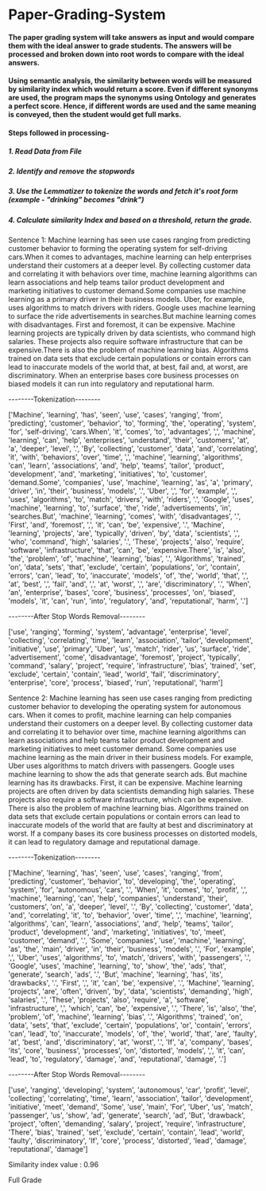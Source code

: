 # Paper-Grading-System

#### The paper grading system will take answers as input and would compare them with the ideal answer to grade students. The answers will be processed and broken down into root words to compare with the ideal answers.
#### Using semantic analysis, the similarity between words will be measured by similarity index which would return a score. Even if different synonyms are used, the program maps the synonyms using Ontology and generates a perfect score. Hence, if different words are used and the same meaning is conveyed, then the student would get full marks. 

#### Steps followed in processing-
##### 1. Read Data from File
##### 2. Identify and remove the stopwords
##### 3. Use the Lemmatizer to tokenize the words and fetch it's root form (example - "drinking" becomes "drink")
##### 4. Calculate similarity Index and based on a threshold, return the grade.


Sentence 1:  Machine learning has seen use cases ranging from predicting customer behavior to forming the operating system for self-driving cars.When it comes to advantages, machine learning can help enterprises understand their customers at a deeper level. By collecting customer data and correlating it with behaviors over time, machine learning algorithms can learn associations and help teams tailor product development and marketing initiatives to customer demand.Some companies use machine learning as a primary driver in their business models. Uber, for example, uses algorithms to match drivers with riders. Google uses machine learning to surface the ride advertisements in searches.But machine learning comes with disadvantages. First and foremost, it can be expensive. Machine learning projects are typically driven by data scientists, who command high salaries. These projects also require software infrastructure that can be expensive.There is also the problem of machine learning bias. Algorithms trained on data sets that exclude certain populations or contain errors can lead to inaccurate models of the world that, at best, fail and, at worst, are discriminatory. When an enterprise bases core business processes on biased models it can run into regulatory and reputational harm.

--------Tokenization--------
 
 ['Machine', 'learning', 'has', 'seen', 'use', 'cases', 'ranging', 'from', 'predicting', 'customer', 'behavior', 'to', 'forming', 'the', 'operating', 'system', 'for', 'self-driving', 'cars.When', 'it', 'comes', 'to', 'advantages', ',', 'machine', 'learning', 'can', 'help', 'enterprises', 'understand', 'their', 'customers', 'at', 'a', 'deeper', 'level', '.', 'By', 'collecting', 'customer', 'data', 'and', 'correlating', 'it', 'with', 'behaviors', 'over', 'time', ',', 'machine', 'learning', 'algorithms', 'can', 'learn', 'associations', 'and', 'help', 'teams', 'tailor', 'product', 'development', 'and', 'marketing', 'initiatives', 'to', 'customer', 'demand.Some', 'companies', 'use', 'machine', 'learning', 'as', 'a', 'primary', 'driver', 'in', 'their', 'business', 'models', '.', 'Uber', ',', 'for', 'example', ',', 'uses', 'algorithms', 'to', 'match', 'drivers', 'with', 'riders', '.', 'Google', 'uses', 'machine', 'learning', 'to', 'surface', 'the', 'ride', 'advertisements', 'in', 'searches.But', 'machine', 'learning', 'comes', 'with', 'disadvantages', '.', 'First', 'and', 'foremost', ',', 'it', 'can', 'be', 'expensive', '.', 'Machine', 'learning', 'projects', 'are', 'typically', 'driven', 'by', 'data', 'scientists', ',', 'who', 'command', 'high', 'salaries', '.', 'These', 'projects', 'also', 'require', 'software', 'infrastructure', 'that', 'can', 'be', 'expensive.There', 'is', 'also', 'the', 'problem', 'of', 'machine', 'learning', 'bias', '.', 'Algorithms', 'trained', 'on', 'data', 'sets', 'that', 'exclude', 'certain', 'populations', 'or', 'contain', 'errors', 'can', 'lead', 'to', 'inaccurate', 'models', 'of', 'the', 'world', 'that', ',', 'at', 'best', ',', 'fail', 'and', ',', 'at', 'worst', ',', 'are', 'discriminatory', '.', 'When', 'an', 'enterprise', 'bases', 'core', 'business', 'processes', 'on', 'biased', 'models', 'it', 'can', 'run', 'into', 'regulatory', 'and', 'reputational', 'harm', '.']
 
--------After Stop Words Removal--------

['use', 'ranging', 'forming', 'system', 'advantage', 'enterprise', 'level', 'collecting', 'correlating', 'time', 'learn', 'association', 'tailor', 'development', 'initiative', 'use', 'primary', 'Uber', 'us', 'match', 'rider', 'us', 'surface', 'ride', 'advertisement', 'come', 'disadvantage', 'foremost', 'project', 'typically', 'command', 'salary', 'project', 'require', 'infrastructure', 'bias', 'trained', 'set', 'exclude', 'certain', 'contain', 'lead', 'world', 'fail', 'discriminatory', 'enterprise', 'core', 'process', 'biased', 'run', 'reputational', 'harm']


Sentence 2:  Machine learning has seen use cases ranging from predicting customer behavior to developing the operating system for autonomous cars.  When it comes to profit, machine learning can help companies understand their customers on a deeper level. By collecting customer data and correlating it to behavior over time, machine learning algorithms can learn associations and help teams tailor product development and marketing initiatives to meet customer demand.  Some companies use machine learning as the main driver in their business models. For example, Uber uses algorithms to match drivers with passengers. Google uses machine learning to show the ads that generate search ads.  But machine learning has its drawbacks. First, it can be expensive. Machine learning projects are often driven by data scientists demanding high salaries. These projects also require a software infrastructure, which can be expensive.  There is also the problem of machine learning bias. Algorithms trained on data sets that exclude certain populations or contain errors can lead to inaccurate models of the world that are faulty at best and discriminatory at worst. If a company bases its core business processes on distorted models, it can lead to regulatory damage and reputational damage.

--------Tokenization--------

 ['Machine', 'learning', 'has', 'seen', 'use', 'cases', 'ranging', 'from', 'predicting', 'customer', 'behavior', 'to', 'developing', 'the', 'operating', 'system', 'for', 'autonomous', 'cars', '.', 'When', 'it', 'comes', 'to', 'profit', ',', 'machine', 'learning', 'can', 'help', 'companies', 'understand', 'their', 'customers', 'on', 'a', 'deeper', 'level', '.', 'By', 'collecting', 'customer', 'data', 'and', 'correlating', 'it', 'to', 'behavior', 'over', 'time', ',', 'machine', 'learning', 'algorithms', 'can', 'learn', 'associations', 'and', 'help', 'teams', 'tailor', 'product', 'development', 'and', 'marketing', 'initiatives', 'to', 'meet', 'customer', 'demand', '.', 'Some', 'companies', 'use', 'machine', 'learning', 'as', 'the', 'main', 'driver', 'in', 'their', 'business', 'models', '.', 'For', 'example', ',', 'Uber', 'uses', 'algorithms', 'to', 'match', 'drivers', 'with', 'passengers', '.', 'Google', 'uses', 'machine', 'learning', 'to', 'show', 'the', 'ads', 'that', 'generate', 'search', 'ads', '.', 'But', 'machine', 'learning', 'has', 'its', 'drawbacks', '.', 'First', ',', 'it', 'can', 'be', 'expensive', '.', 'Machine', 'learning', 'projects', 'are', 'often', 'driven', 'by', 'data', 'scientists', 'demanding', 'high', 'salaries', '.', 'These', 'projects', 'also', 'require', 'a', 'software', 'infrastructure', ',', 'which', 'can', 'be', 'expensive', '.', 'There', 'is', 'also', 'the', 'problem', 'of', 'machine', 'learning', 'bias', '.', 'Algorithms', 'trained', 'on', 'data', 'sets', 'that', 'exclude', 'certain', 'populations', 'or', 'contain', 'errors', 'can', 'lead', 'to', 'inaccurate', 'models', 'of', 'the', 'world', 'that', 'are', 'faulty', 'at', 'best', 'and', 'discriminatory', 'at', 'worst', '.', 'If', 'a', 'company', 'bases', 'its', 'core', 'business', 'processes', 'on', 'distorted', 'models', ',', 'it', 'can', 'lead', 'to', 'regulatory', 'damage', 'and', 'reputational', 'damage', '.']
 
--------After Stop Words Removal--------

['use', 'ranging', 'developing', 'system', 'autonomous', 'car', 'profit', 'level', 'collecting', 'correlating', 'time', 'learn', 'association', 'tailor', 'development', 'initiative', 'meet', 'demand', 'Some', 'use', 'main', 'For', 'Uber', 'us', 'match', 'passenger', 'us', 'show', 'ad', 'generate', 'search', 'ad', 'But', 'drawback', 'project', 'often', 'demanding', 'salary', 'project', 'require', 'infrastructure', 'There', 'bias', 'trained', 'set', 'exclude', 'certain', 'contain', 'lead', 'world', 'faulty', 'discriminatory', 'If', 'core', 'process', 'distorted', 'lead', 'damage', 'reputational', 'damage']

Similarity index value :  0.96

Full Grade
​
